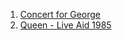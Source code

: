 1. [Concert for George](https://www.youtube.com/playlist?list=PLMhclBAaZsHbQNqLd-tWyAjeR9UJGEYHx)
2. [Queen - Live Aid 1985](https://youtu.be/HktW217yGTw)
